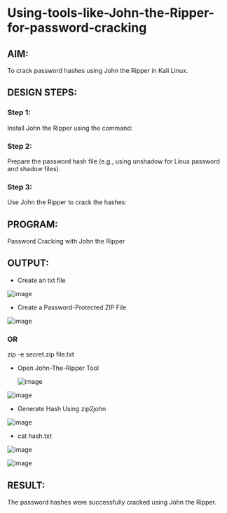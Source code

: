 # Using-tools-like-John-the-Ripper-for-password-cracking

## AIM:
To crack password hashes using John the Ripper in Kali Linux.

## DESIGN STEPS:
### Step 1:
Install John the Ripper using the command:

### Step 2:
Prepare the password hash file (e.g., using unshadow for Linux password and shadow files).


### Step 3:
Use John the Ripper to crack the hashes:

## PROGRAM:
Password Cracking with John the Ripper

## OUTPUT:
- Create an txt file
  
![image](https://github.com/user-attachments/assets/20d62626-eeb4-4fe5-b2bd-6653e7ceabae)


-  Create a Password-Protected ZIP File
  
![image](https://github.com/user-attachments/assets/b52fe600-7e6b-47ba-a13e-ffc61f653efc)



### OR

zip -e secret.zip file.txt


- Open John-The-Ripper Tool

  ![image](https://github.com/user-attachments/assets/dd06fe5f-9b70-4c0e-8f3f-6d49f96f6dec)


![image](https://github.com/user-attachments/assets/192981b3-83c8-40bf-96b5-7259b09b6098)


- Generate Hash Using zip2john
  
 
![image](https://github.com/user-attachments/assets/76778504-7f2f-412e-abad-408c8049a3bb)



- cat hash.txt

![image](https://github.com/user-attachments/assets/1b2f4aa8-b010-4c32-9077-8bbdd5e25f9d)


![image](https://github.com/user-attachments/assets/b62cabd3-90ac-4806-beb7-1d6a3aa676ce)


## RESULT:
The password hashes were successfully cracked using John the Ripper.
